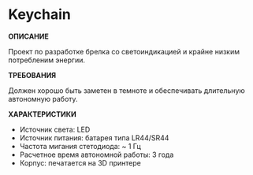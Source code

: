 Keychain
========

**ОПИСАНИЕ**

Проект по разработке брелка со светоиндикацией и крайне низким потребленим энергии.

**ТРЕБОВАНИЯ**

Должен хорошо быть заметен в темноте и обеспечивать длительную автономную работу.

**ХАРАКТЕРИСТИКИ**

* Источник света: LED
* Источник питания: батарея типа LR44/SR44
* Частота мигания стетодиода: ~ 1 Гц
* Расчетное время автономной работы: 3 года
* Корпус: печатается на 3D принтере


